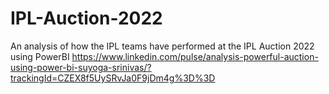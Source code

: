 # IPL-Auction-2022
An analysis of how the IPL teams have performed at the IPL Auction 2022 using PowerBI
https://www.linkedin.com/pulse/analysis-powerful-auction-using-power-bi-suyoga-srinivas/?trackingId=CZEX8f5UySRvJa0F9jDm4g%3D%3D
